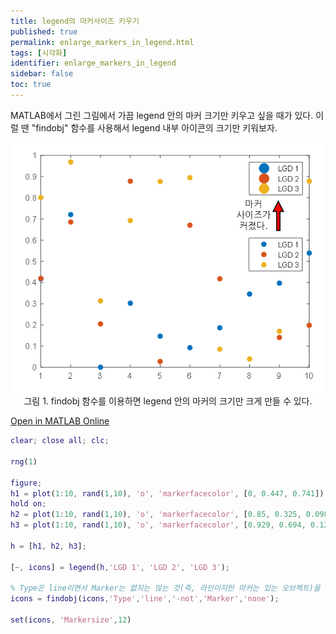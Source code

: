 ```yaml
---
title: legend의 마커사이즈 키우기
published: true
permalink: enlarge_markers_in_legend.html
tags: [시각화]
identifier: enlarge_markers_in_legend
sidebar: false
toc: true
---
```


MATLAB에서 그린 그림에서 가끔 legend 안의 마커 크기만 키우고 싶을 때가 있다. 이럴 땐 "findobj" 함수를 사용해서 legend 내부 아이콘의 크기만 키워보자. 

<p align = "center">
  <img src = "https://raw.githubusercontent.com/matlabtutorial/matlabtutorial.github.io/master/images/blog_posts/2023-05-20-enlarge_markers_in_legend/pic1.png">
  <br>
  그림 1. findobj 함수를 이용하면 legend 안의 마커의 크기만 크게 만들 수 있다.
</p>

<a target = "_blank" href= "https://matlab.mathworks.com/open/github/v1?repo=matlabtutorial/matlabtutorial.github.io&file=m_files/blog_posts/2023-05-20-enlarge_markers_in_legend/to_enlarge_markers_in_legend.m">
<span class="label label-success">Open in MATLAB Online</span>
</a>

```matlab
clear; close all; clc;

rng(1)

figure;
h1 = plot(1:10, rand(1,10), 'o', 'markerfacecolor', [0, 0.447, 0.741]);
hold on;
h2 = plot(1:10, rand(1,10), 'o', 'markerfacecolor', [0.85, 0.325, 0.098]);
h3 = plot(1:10, rand(1,10), 'o', 'markerfacecolor', [0.929, 0.694, 0.125]);

h = [h1, h2, h3];

[~, icons] = legend(h,'LGD 1', 'LGD 2', 'LGD 3');

% Type은 line이면서 Marker는 없지는 않는 것(즉, 라인이지만 마커는 있는 오브젝트)을 찾아야 함.
icons = findobj(icons,'Type','line','-not','Marker','none'); 

set(icons, 'Markersize',12)
```